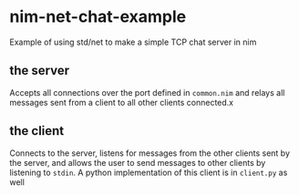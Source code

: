 # nim-net-chat-example
Example of using std/net to make a simple TCP chat server in nim


## the server
Accepts all connections over the port defined in `common.nim` and relays all messages
sent from a client to all other clients connected.x

## the client
Connects to the server, listens for messages from the other clients sent by the server,
and allows the user to send messages to other clients by listening to `stdin`. A python
implementation of this client is in `client.py` as well